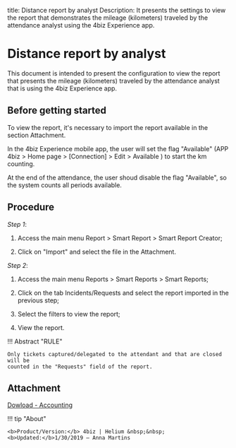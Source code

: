 title: Distance report by analyst
Description: It presents the settings to view the report that demonstrates the mileage (kilometers) traveled by the attendance analyst using the 4biz Experience app.
# Distance report by analyst

This document is intended to present the configuration to view the report that presents
the mileage (kilometers) traveled by the attendance analyst that is using the 4biz Experience app.

Before getting started
----------------

To view the report, it's necessary to import the report available in the section Attachment.

In the 4biz Experience mobile app, the user will set the flag "Available"
(APP 4biz \> Home page \> [Connection] \> Edit \> Available ) to start
the km counting.

At the end of the attendance, the user shoud disable the flag "Available", so the system counts
all periods available.

Procedure
------------

*Step 1*:

1.  Access the main menu Report \> Smart Report \> Smart
    Report Creator;

2.  Click on "Import" and select the file in the Attachment.

*Step 2*:

1.  Access the main menu Reports \> Smart Reports \> Smart Reports;

2.  Click on the tab Incidents/Requests and select the report imported in the previous
    step;

3.  Select the filters to view the report;

4.  View the report.


!!! Abstract "RULE"

    Only tickets captured/delegated to the attendant and that are closed will be
    counted in the "Requests" field of the report.

Attachment
-----

[Dowload - Accounting][1]


!!! tip "About"

    <b>Product/Version:</b> 4biz | Helium &nbsp;&nbsp;
    <b>Updated:</b>1/30/2019 – Anna Martins
    
    
  [1]:/en-us/4biz-helium/additional-features/mobile-and-field-service/report/images/km-por-analista.citreport
